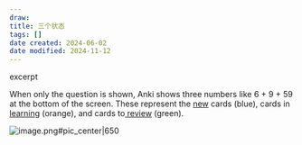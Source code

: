 ```yaml
---
draw:
title: 三个状态
tags: []
date created: 2024-06-02
date modified: 2024-11-12
---
```


excerpt

<!-- more -->

When only the question is shown, Anki shows three numbers like 6 + 9 + 59 at the bottom of the screen. These represent the [new](new.md) cards (blue), cards in [learning](learning) (orange), and cards to[ review](%20review) (green).

![image.png#pic_center|650](https://imagehosting4picgo.oss-cn-beijing.aliyuncs.com/imagehosting/fix-dir%2Fpicgo%2Fpicgo-clipboard-images%2F2024%2F06%2F02%2F21-38-41-06b6f592698733deafd6be333b525c60-20240602213841-9f36ff.png)
